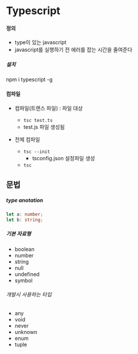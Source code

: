 # Typescript

#### 정의

- type이 있는 javascript
- javascript를 실행하기 전 에러를 잡는 시간을 줄여준다







##### 설치

npm i typescript -g



#### 컴파일

- 컴파일(트랜스 파일) : 파일 대상
  - `tsc test.ts`
  - test.js 파일 생성됨

- 전체 컴파일
  - `tsc --init`
    - tsconfig.json 설정파일 생성
  - `tsc`





## 문법



##### type anotation

```ts
let a: number;
let b: string;
```





##### 기본 자료형

- boolean
- number
- string
- null
- undefined
- symbol



###### 개발시 사용하는 타입

- any
- void
- never
- unknown
- enum
- tuple







